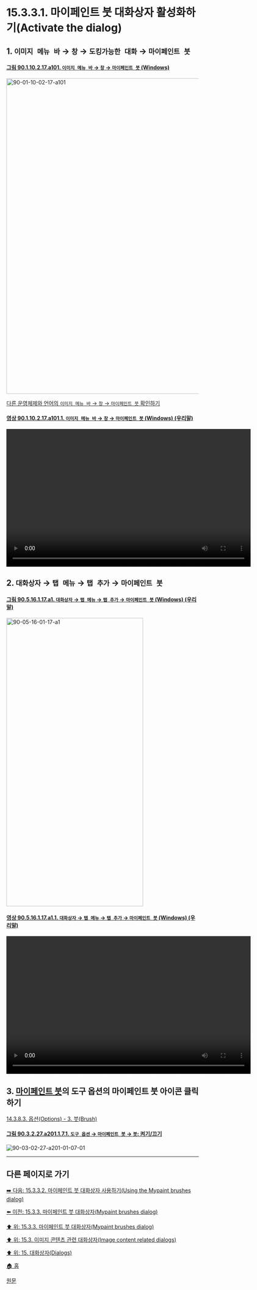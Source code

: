 # 15.3.3.1. 마이페인트 붓 대화상자 활성화하기(Activate the dialog)

<a id="15-03-03-01-s1"></a>

## 1. `이미지 메뉴 바` → `창` → `도킹가능한 대화` → `마이페인트 붓`

<a id="90-01-10-02-17-a101"></a>

#### [그림 90.1.10.2.17.a101. `이미지 메뉴 바` → `창` → `마이페인트 붓` (Windows)](./90-01-10-02-17-mypaint_brushes.md#90-01-10-02-17-a101)
<img width="980" height="825" alt="90-01-10-02-17-a101" src="https://github.com/user-attachments/assets/fa89e75c-c838-452c-9164-5f7530e7d585" />

[다른 운영체제와 언어의 `이미지 메뉴 바` → `창` → `마이페인트 붓` 확인하기](./90-01-10-02-17-mypaint_brushes.md#90-01-10-02-17-a102)

<a id="90-01-10-02-17-a101-01"></a>

#### [영상 90.1.10.2.17.a101.1. `이미지 메뉴 바` → `창` → `마이페인트 붓` (Windows) (우리말)](./90-01-10-02-17-mypaint_brushes.md#90-01-10-02-17-a101-01)
<video controls="controls" width="640" height="360" src="https://github.com/user-attachments/assets/ec811b48-2cfb-49eb-bca9-fc59bc95e109"></video>

<a id="15-03-03-01-s2"></a>

## 2. `대화상자` → `탭 메뉴` → `탭 추가` → `마이페인트 붓`

<a id="90-05-16-01-17-a1"></a>

#### [그림 90.5.16.1.17.a1. `대화상자` → `탭 메뉴` → `탭 추가` → `마이페인트 붓` (Windows) (우리말)](./90-05-16-01-17-mypaint_brushes.md#90-05-16-01-17-a1)
<img width="358" height="754" alt="90-05-16-01-17-a1" src="https://github.com/user-attachments/assets/7f2276af-9d0a-469c-8388-50643b990f9d" />

<a id="90-05-16-01-17-a1-01"></a>

#### [영상 90.5.16.1.17.a1.1. `대화상자` → `탭 메뉴` → `탭 추가` → `마이페인트 붓` (Windows) (우리말)](./90-05-16-01-17-mypaint_brushes.md#90-05-16-01-17-a1-01)
<video controls="controls" width="640" height="360" src="https://github.com/user-attachments/assets/e1b0ddb2-1709-4b4e-9ca3-bb44693c4933"></video>

<a id="15-03-03-01-s3"></a>

## 3. [마이페인트 붓](./14-03-08-00-mypaint-brush.md)의 도구 옵션의 마이페인트 붓 아이콘 클릭하기

[14.3.8.3. 옵션(Options) - 3. 붓(Brush)](./14-03-08-03-options.md#14-03-08-03-s3)

<a id="90-03-02-27-a201-01-07-01"></a>

#### [그림 90.3.2.27.a201.1.7.1. `도구 옵션` → `마이페인트 붓` → `붓`: 켜기/끄기](./90-03-02-27-mypaint_brush.md#90-03-02-27-a201-01-07-01)
![90-03-02-27-a201-01-07-01](https://github.com/wonder13662/gimp/assets/15767104/875eaafb-d23d-40ef-a6c7-cccc1241445f)

***

## 다른 페이지로 가기

[➡️ 다음: 15.3.3.2. 마이페인트 붓 대화상자 사용하기(Using the Mypaint brushes dialog)](./15-03-03-02-00-using_the_mypaint_brushes_dialog.md)

[⬅️ 이전: 15.3.3. 마이페인트 붓 대화상자(Mypaint brushes dialog)](./15-03-03-00-mypaint-brushes-dialog.md)

[⬆️ 위: 15.3.3. 마이페인트 붓 대화상자(Mypaint brushes dialog)](./15-03-03-00-mypaint-brushes-dialog.md)

[⬆️ 위: 15.3. 이미지 콘텐츠 관련 대화상자(Image content related dialogs)](./15-03-00-image-content-related-dialogs.md)

[⬆️ 위: 15. 대화상자(Dialogs)](./15-00-dialogs.md)

[🏠 홈](./00-home.md)

[원문](https://docs.gimp.org/2.10/ko/gimp-mypaint-brush-dialog.html#gimp-mypaint-brush-dialog-activate)